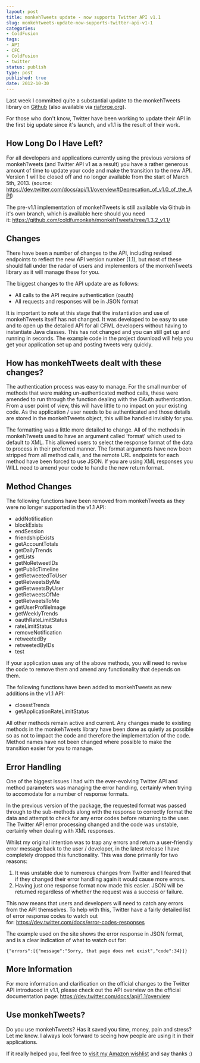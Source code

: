```yaml
---
layout: post
title: monkehTweets update - now supports Twitter API v1.1
slug: monkehtweets-update-now-supports-twitter-api-v1-1
categories:
- ColdFusion
tags:
- API
- CFC
- ColdFusion
- twitter
status: publish
type: post
published: true
date: 2012-10-30
---
```

<p>Last week I committed quite a substantial update to the monkehTweets library on <a title="monkehTweets project on Github" href="https://github.com/coldfumonkeh/monkehTweets" target="_blank">Github</a> (also available via <a title="monkehtweet.riaforge.org" href="http://monkehtweet.riaforge.org" target="_blank">riaforge.org</a>).</p>
<p>For those who don't know, Twitter have been working to update their API in the first big update since it's launch, and v1.1 is the result of their work.</p>
<h2>How Long Do I Have Left?</h2>
<p>For all developers and applications currently using the previous versions of monkehTweets (and Twitter API v1 as a result) you have a rather generous amount of time to update your code and make the transition to the new API. Version 1 will be closed off and no longer available from the start of March 5th, 2013. (source: <a title="Deprecation of the Twitter API v1" href="https://dev.twitter.com/docs/api/1.1/overview#Deprecation_of_v1.0_of_the_API" target="_blank">https://dev.twitter.com/docs/api/1.1/overview#Deprecation_of_v1.0_of_the_API</a>)</p>
<p>The pre-v1.1 implementation of monkehTweets is still available via Github in it's own branch, which is available here should you need it: <a title="monkehTweets 1.3.2_v1.1 branch on Github" href="https://github.com/coldfumonkeh/monkehTweets/tree/1.3.2_v1.1/" target="_blank">https://github.com/coldfumonkeh/monkehTweets/tree/1.3.2_v1.1/</a></p>
<h2>Changes</h2>
<p>There have been a number of changes to the API, including revised endpoints to reflect the new API version number (1.1), but most of these should fall under the radar of users and implementors of the monkehTweets library as it will manage these for you.</p>
<p>The biggest changes to the API update are as follows:</p>
<ul>
<li>All calls to the API require authentication (oauth)</li>
<li>All requests and responses will be in JSON format</li>
</ul>
<p>It is important to note at this stage that the instantiation and use of monkehTweets itself has not changed. It was developed to be easy to use and to open up the detailed API for all CFML developers without having to instantiate Java classes. This has not changed and you can still get up and running in seconds. The example code in the project download will help you get your application set up and posting tweets very quickly.</p>
<h2>How has monkehTweets dealt with these changes?</h2>
<p>The authentication process was easy to manage. For the small number of methods that were making un-authenticated method calls, these were amended to run through the function dealing with the OAuth authentication. From a user point of view, this will have little to no impact on your existing code. As the application / user needs to be authenticated and those details are stored in the monkehTweets object, this will be handled invisibly for you.</p>
<p>The formatting was a little more detailed to change. All of the methods in monkehTweets used to have an argument called 'format' which used to default to XML. This allowed users to select the response format of the data to process in their preferred manner. The format arguments have now been stripped from all method calls, and the remote URL endpoints for each method have been forced to use JSON. If you are using XML responses you WILL need to amend your code to handle the new return format.</p>
<h2>Method Changes</h2>
<p>The following functions have been removed from monkehTweets as they were no longer supported in the v1.1 API:</p>
<ul>
<li>addNotification</li>
<li>blockExists</li>
<li>endSession</li>
<li>friendshipExists</li>
<li>getAccountTotals</li>
<li>getDailyTrends</li>
<li>getLists</li>
<li>getNoRetweetIDs</li>
<li>getPublicTimeline</li>
<li>getRetweetedToUser</li>
<li>getRetweetsByMe</li>
<li>getRetweetsByUser</li>
<li>getRetweetsOfMe</li>
<li>getRetweetsToMe</li>
<li>getUserProfileImage</li>
<li>getWeeklyTrends</li>
<li>oauthRateLimitStatus</li>
<li>rateLimitStatus</li>
<li>removeNotification</li>
<li>retweetedBy</li>
<li>retweetedByIDs</li>
<li>test</li>
</ul>
<p>If your application uses any of the above methods, you will need to revise the code to remove them and amend any functionality that depends on them.</p>
<p>The following functions have been added to monkehTweets as new additions in the v1.1 API:</p>
<ul>
<li>closestTrends</li>
<li>getApplicationRateLimitStatus</li>
</ul>
<p>All other methods remain active and current. Any changes made to existing methods in the monkehTweets library have been done as quietly as possible so as not to impact the code and therefore the implementation of the code. Method names have not been changed where possible to make the transition easier for you to manage.</p>
<h2>Error Handling</h2>
<p>One of the biggest issues I had with the ever-evolving Twitter API and method parameters was managing the error handling, certainly when trying to accomodate for a number of response formats.</p>
<p>In the previous version of the package, the requested format was passed through to the sub-methods along with the response to correctly format the data and attempt to check for any error codes before returning to the user. The Twitter API error processing changed and the code was unstable, certainly when dealing with XML responses.</p>
<p>Whilst my original intention was to trap any errors and return a user-friendly error message back to the user / developer, in the latest release I have completely dropped this functionality. This was done primarily for two reasons:</p>
<ol>
<li>It was unstable due to numerous changes from Twitter and I feared that if they changed their error handling again it would cause more errors.</li>
<li>Having just one response format now made this easier. JSON will be returned regardless of whether the request was a success or failure.</li>
</ol>
<p>This now means that users and developers will need to catch any errors from the API themselves. To help with this, Twitter have a fairly detailed list of error response codes to watch out for: <a title="View the Twitter API documentation covering the error response codes" href="https://dev.twitter.com/docs/error-codes-responses" target="_blank">https://dev.twitter.com/docs/error-codes-responses</a></p>
<p>The example used on the site shows the error response in JSON format, and is a clear indication of what to watch out for:</p>

```
{"errors":[{"message":"Sorry, that page does not exist","code":34}]}
```

<h2>More Information</h2>
<p>For more information and clarification on the official changes to the Twitter API introduced in v1.1, please check out the API overview on the official documentation page: <a title="View the Twitter API v1.1 documentation page" href="https://dev.twitter.com/docs/api/1.1/overview" target="_blank">https://dev.twitter.com/docs/api/1.1/overview</a></p>
<h2>Use monkehTweets?</h2>
<p>Do you use monkehTweets? Has it saved you time, money, pain and stress? Let me know. I always look forward to seeing how people are using it in their applications.</p>
<p>If it really helped you, feel free to <a title="Matt Gifford's Amazon wishlist" href="http://www.amazon.co.uk/registry/wishlist/B9PFNDZNH4PY" target="_blank">visit my Amazon wishlist</a> and say thanks :)</p>
<p>&nbsp;</p>

